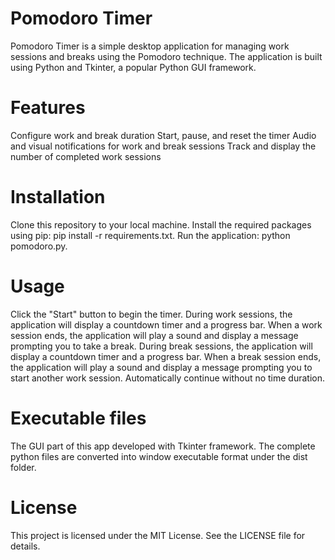 # Pomodoro Timer
Pomodoro Timer is a simple desktop application for managing work sessions and breaks using the Pomodoro technique. The application is built using Python and Tkinter, a popular Python GUI framework.

# Features
Configure work and break duration
Start, pause, and reset the timer
Audio and visual notifications for work and break sessions
Track and display the number of completed work sessions

# Installation
Clone this repository to your local machine.
Install the required packages using pip: pip install -r requirements.txt.
Run the application: python pomodoro.py.

# Usage
Click the "Start" button to begin the timer.
During work sessions, the application will display a countdown timer and a progress bar.
When a work session ends, the application will play a sound and display a message prompting you to take a break.
During break sessions, the application will display a countdown timer and a progress bar.
When a break session ends, the application will play a sound and display a message prompting you to start another work session.
Automatically continue without no time duration.

# Executable files
The GUI part of this app developed with Tkinter framework. The complete python files are converted into window executable format under the dist folder.

# License
This project is licensed under the MIT License. See the LICENSE file for details.
